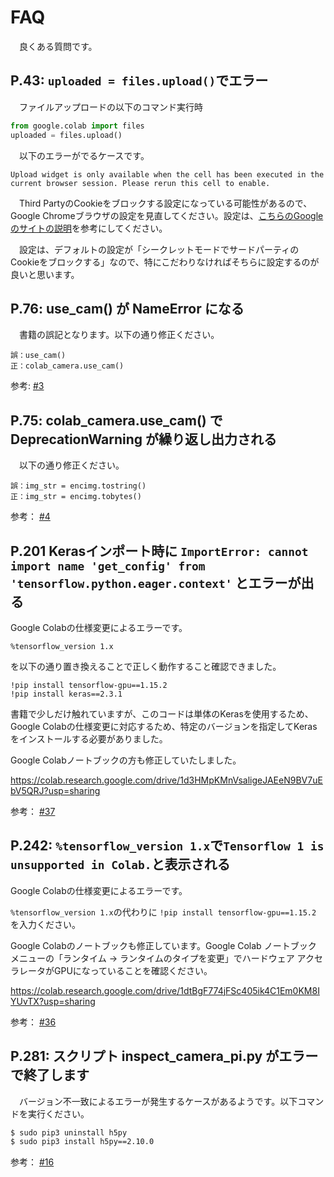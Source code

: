 # FAQ

　良くある質問です。

## P.43: `uploaded = files.upload()`でエラー

　ファイルアップロードの以下のコマンド実行時

```python
from google.colab import files
uploaded = files.upload()
```

　以下のエラーがでるケースです。

```
Upload widget is only available when the cell has been executed in the current browser session. Please rerun this cell to enable.
```

　Third PartyのCookieをブロックする設定になっている可能性があるので、Google Chromeブラウザの設定を見直してください。設定は、[こちらのGoogleのサイトの説明](https://support.google.com/chrome/answer/95647?co=GENIE.Platform%3DDesktop&hl=ja#zippy=%2Ccookie-%E3%82%92%E8%A8%B1%E5%8F%AF%E3%81%BE%E3%81%9F%E3%81%AF%E3%83%96%E3%83%AD%E3%83%83%E3%82%AF%E3%81%99%E3%82%8B)を参考にしてください。

　設定は、デフォルトの設定が「シークレットモードでサードパーティのCookieをブロックする」なので、特にこだわりなければそちらに設定するのが良いと思います。

## P.76: use_cam() が NameError になる

　書籍の誤記となります。以下の通り修正ください。

```
誤：use_cam()
正：colab_camera.use_cam()
```

参考: [#3](https://github.com/karaage0703/karaage-ai-book/issues/3)

## P.75: colab_camera.use_cam() で DeprecationWarning が繰り返し出力される

　以下の通り修正ください。

```
誤：img_str = encimg.tostring()
正：img_str = encimg.tobytes()
```

参考： [#4](https://github.com/karaage0703/karaage-ai-book/issues/4)

## P.201 Kerasインポート時に `ImportError: cannot import name 'get_config' from 'tensorflow.python.eager.context'` とエラーが出る

 Google Colabの仕様変更によるエラーです。

```
%tensorflow_version 1.x
```

を以下の通り置き換えることで正しく動作すること確認できました。

```
!pip install tensorflow-gpu==1.15.2
!pip install keras==2.3.1
```

書籍で少しだけ触れていますが、このコードは単体のKerasを使用するため、Google Colabの仕様変更に対応するため、特定のバージョンを指定してKerasをインストールする必要がありました。

Google Colabノートブックの方も修正していたしました。

https://colab.research.google.com/drive/1d3HMpKMnVsaligeJAEeN9BV7uEbV5QRJ?usp=sharing

参考： [#37](https://github.com/karaage0703/karaage-ai-book/issues/37)

## P.242: `%tensorflow_version 1.x`で`Tensorflow 1 is unsupported in Colab.`と表示される

 Google Colabの仕様変更によるエラーです。

`%tensorflow_version 1.x`の代わりに `!pip install tensorflow-gpu==1.15.2` を入力ください。


Google Colabのノートブックも修正しています。Google Colab ノートブック メニューの「ランタイム -> ランタイムのタイプを変更」でハードウェア アクセラレータがGPUになっていることを確認ください。

https://colab.research.google.com/drive/1dtBgF774jFSc405ik4C1Em0KM8IYUvTX?usp=sharing

参考： [#36](https://github.com/karaage0703/karaage-ai-book/issues/36)



## P.281: スクリプト inspect_camera_pi.py がエラーで終了します

　バージョン不一致によるエラーが発生するケースがあるようです。以下コマンドを実行ください。

```sh
$ sudo pip3 uninstall h5py
$ sudo pip3 install h5py==2.10.0
```

参考： [#16](https://github.com/karaage0703/karaage-ai-book/issues/16)
